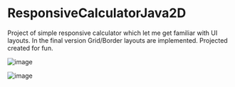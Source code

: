 # ResponsiveCalculatorJava2D
Project of simple responsive calculator which let me get familiar with UI layouts. In the final version Grid/Border layouts are implemented.
Projected created for fun.

![image](https://user-images.githubusercontent.com/83671766/185736572-35d2a4d7-6d0c-486b-a140-e23e08b42274.png)


![image](https://user-images.githubusercontent.com/83671766/185736616-ff1dedf3-8674-4312-a3ba-c2a6bcc8671a.png)
